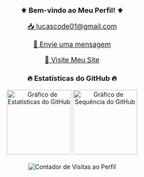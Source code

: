 <h3 align="center">
  <b>⚜️ Bem-vindo ao Meu Perfil! ⚜️</b>
</h3>

<div style="text-align:center; font-size: 16px;">
    <p><a href="mailto:lucascode01@gmail.com">📥 lucascode01@gmail.com</a></p>
    <p><a href="https://wa.me/message/CTUE7YUIGW4JN1" target="_blank">📩 Envie uma mensagem</a></p>
    <p><a href="http://lucassantosdev.framer.website" target="_blank">🌅 Visite Meu Site</a></p>
</div>

<h3 align="center">
  <b>🔥 Estatísticas do GitHub 🔥</b>
</h3>

<div align="center">
  <img src="https://github-readme-stats.vercel.app/api?username=lucascode01&hide_title=false&hide_rank=false&show_icons=true&include_all_commits=true&count_private=true&disable_animations=false&theme=ocean_dark&locale=en&hide_border=false&order=1" height="150" alt="Gráfico de Estatísticas do GitHub"  />
  <img src="https://streak-stats.demolab.com?user=lucascode01&locale=en&mode=daily&theme=ocean_dark&hide_border=false&border_radius=5&order=3" height="150" alt="Gráfico de Sequência do GitHub"  />
</div>

<br clear="both">

<div align="center">
  <img src="https://profile-counter.glitch.me/lucascode01/count.svg?" alt="Contador de Visitas ao Perfil" />
</div>
